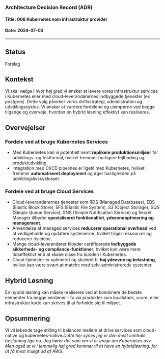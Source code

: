 ### Architecture Decision Record (ADR)

#### Title: 008 Kubernetes som infrastruktur provider

#### Date: 2024-07-03

---

## Status

Forslag

## Kontekst

Vi skal vælge i hvor høj grad vi ønsker at levere vores infrastruktur services i Kubernetes eller med cloud-leverandørernes indbyggede tjenester (ex postgres). Dette valg påvirker vores driftsstrategi, administration og udviklingscyklus. Vi ønsker at vurdere fordelene og ulemperne ved begge tilgange og overveje, hvordan en hybrid løsning effektivt kan realiseres.

## Overvejelser

### Fordele ved at bruge Kubernetes Services
   - Med Kubernetes kan vi potentielt nemt **replikere produktionsmiljøer** for udviklings- og testformål, hvilket fremmer hurtigere fejlfinding og produktudvikling.
   - Integration med CI/CD pipelines er ligetil med Kubernetes, hvilket fremmer **automatiseret deployment** og øger hastigheden på udviklingslivscyklusser.

### Fordele ved at bruge Cloud Services
   - Cloud-leverandørernes tjenester som RDS (Managed Databases), EBS (Elastic Block Store), EFS (Elastic File System), S3 (Object Storage), SQS (Simple Queue Service), SNS (Simple Notification Service) og Secret Manager tilbyder **specialiseret funktionalitet, ydeevneoptimering og management**.
   - Anvendelse af managed services **reducerer operational overhead** ved at vedligeholde og opdatere systemerne, hvilket frigør ressourcer og reducerer risiciene.
   - Mange cloud-leverandører tilbyder certificerede **indbyggede sikkerheds- og compliance-funktioner**, hvilket kan være mere tidseffektivt end at skabe disse fra bunden i Kubernetes.
   - Cloud-tjenester er optimeret og skaleret til **høj ydeevne og belastning**, hvilket kan være svært at matche med selv-administrerede systemer.

## Hybrid Løsning

En hybrid løsning kan måske realiseres ved at kombinere de bedste elementer fra begge verdener - fx via produkter som localstack, score, eller infrastruktur kode kan skrives til at forholde sig til miljøet.
   
## Opsummering

Vi vil løbende tage stilling til balancen mellem at drive services som cloud-native og kubernetes-native.*Dette her synes jeg er den mest centrale beslutning lige nu. Jeg hører det som om vi er enige om Kubernetes osv. Men også at vi i temmelig høj grad kommer til at have en hybridløsning, for at få mest muligt ud af AWS.*
